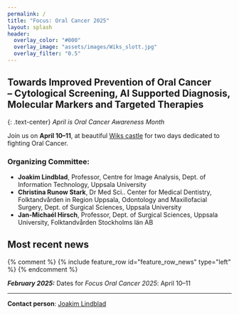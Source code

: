 ```yaml
---
permalink: /
title: "Focus: Oral Cancer 2025"
layout: splash
header:
  overlay_color: "#000"
  overlay_image: "assets/images/Wiks_slott.jpg"
  overlay_filter: "0.5"
---
```


## Towards Improved Prevention of Oral Cancer <br/> – **Cytological Screening, AI Supported Diagnosis, Molecular Markers and Targeted Therapies**

{: .text-center}
*April is Oral Cancer Awareness Month*

Join us on **April 10–11**, at beautiful [Wiks castle](venue) for two days dedicated to fighting Oral Cancer.


### Organizing Committee:
* **Joakim Lindblad**, Professor, Centre for Image Analysis, Dept. of Information Technology, Uppsala University
* **Christina Runow Stark**, Dr Med Sci.. Center for Medical Dentistry, Folktandvården in Region Uppsala, Odontology and Maxillofacial Surgery, Dept. of Surgical Sciences, Uppsala University
* **Jan-Michaél Hirsch**, Professor, Dept. of Surgical Sciences, Uppsala University, Folktandvården Stockholms län AB


## Most recent news
{% comment %}
{% include feature_row id="feature_row_news" type="left" %}
{% endcomment %}

***February 2025:*** Dates for *Focus Oral Cancer 2025*: April 10–11

  
---

**Contact person**: [Joakim Lindblad](https://www.uu.se/en/contact-and-organisation/staff?query=N5-1054)
